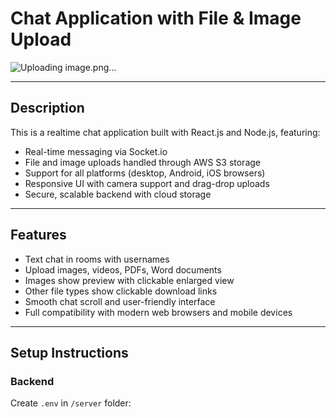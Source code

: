 # Chat Application with File & Image Upload

![Uploading image.png…]()

---

## Description

This is a realtime chat application built with React.js and Node.js, featuring:

- Real-time messaging via Socket.io
- File and image uploads handled through AWS S3 storage
- Support for all platforms (desktop, Android, iOS browsers)
- Responsive UI with camera support and drag-drop uploads
- Secure, scalable backend with cloud storage

---

## Features

- Text chat in rooms with usernames
- Upload images, videos, PDFs, Word documents
- Images show preview with clickable enlarged view
- Other file types show clickable download links
- Smooth chat scroll and user-friendly interface
- Full compatibility with modern web browsers and mobile devices

---

## Setup Instructions

### Backend

Create `.env` in `/server` folder:

